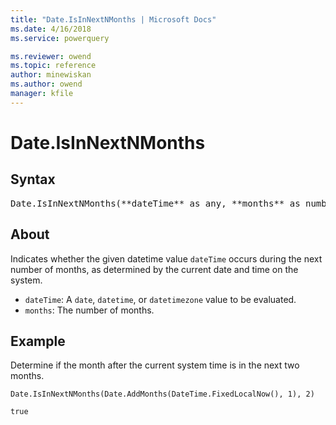 ```yaml
---
title: "Date.IsInNextNMonths | Microsoft Docs"
ms.date: 4/16/2018
ms.service: powerquery

ms.reviewer: owend
ms.topic: reference
author: minewiskan
ms.author: owend
manager: kfile
---
```

# Date.IsInNextNMonths

## Syntax

<pre>
Date.IsInNextNMonths(**dateTime** as any, **months** as number) as nullable logical
</pre>

## About
Indicates whether the given datetime value `dateTime` occurs during the next number of months, as determined by the current date and time on the system. 
- `dateTime`: A `date`, `datetime`, or `datetimezone` value to be evaluated. 
- `months`: The number of months.

## Example 
Determine if the month after the current system time is in the next two months.

```powerquery-m
Date.IsInNextNMonths(Date.AddMonths(DateTime.FixedLocalNow(), 1), 2)
```

`true`

